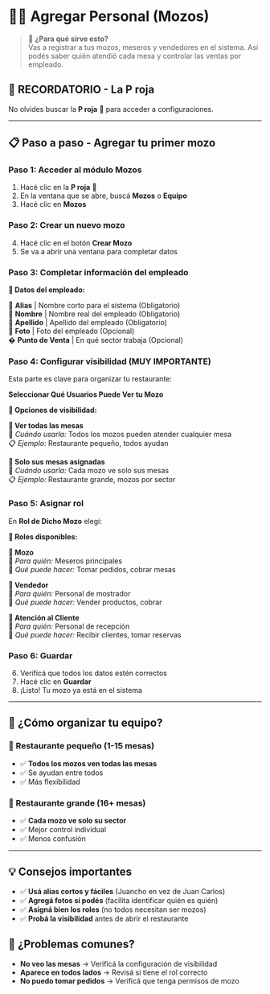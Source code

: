 ﻿
# 👨‍💼 Agregar Personal (Mozos)

> 🎯 **¿Para qué sirve esto?**  
> Vas a registrar a tus mozos, meseros y vendedores en el sistema. Así podés saber quién atendió cada mesa y controlar las ventas por empleado.

## 🔴 **RECORDATORIO - La P roja**

No olvides buscar la **P roja** 🔴 para acceder a configuraciones.

---

## 📋 **Paso a paso - Agregar tu primer mozo**

### **Paso 1: Acceder al módulo Mozos**
1. Hacé clic en la **P roja** 🔴
2. En la ventana que se abre, buscá **Mozos** o **Equipo**
3. Hacé clic en **Mozos** 

### **Paso 2: Crear un nuevo mozo**
4. Hacé clic en el botón **Crear Mozo**
5. Se va a abrir una ventana para completar datos

### **Paso 3: Completar información del empleado**

**📝 Datos del empleado:**

🔹 **Alias** | Nombre corto para el sistema (Obligatorio)  
🔹 **Nombre** | Nombre real del empleado (Obligatorio)  
🔹 **Apellido** | Apellido del empleado (Obligatorio)  
🔹 **Foto** | Foto del empleado (Opcional)  
� **Punto de Venta** | En qué sector trabaja (Opcional)

### **Paso 4: Configurar visibilidad (MUY IMPORTANTE)**
Esta parte es clave para organizar tu restaurante:

**Seleccionar Qué Usuarios Puede Ver tu Mozo**

**👀 Opciones de visibilidad:**

**🔹 Ver todas las mesas**  
📌 *Cuándo usarla:* Todos los mozos pueden atender cualquier mesa  
📋 *Ejemplo:* Restaurante pequeño, todos ayudan

**🔹 Solo sus mesas asignadas**  
📌 *Cuándo usarla:* Cada mozo ve solo sus mesas  
📋 *Ejemplo:* Restaurante grande, mozos por sector

### **Paso 5: Asignar rol**
En **Rol de Dicho Mozo** elegí:

**👥 Roles disponibles:**

**🔹 Mozo**  
👤 *Para quién:* Meseros principales  
🎯 *Qué puede hacer:* Tomar pedidos, cobrar mesas

**🔹 Vendedor**  
👤 *Para quién:* Personal de mostrador  
🎯 *Qué puede hacer:* Vender productos, cobrar

**🔹 Atención al Cliente**  
👤 *Para quién:* Personal de recepción  
🎯 *Qué puede hacer:* Recibir clientes, tomar reservas

### **Paso 6: Guardar**
6. Verificá que todos los datos estén correctos
7. Hacé clic en **Guardar**
8. ¡Listo! Tu mozo ya está en el sistema

---

## 👥 **¿Cómo organizar tu equipo?**

### **🏪 Restaurante pequeño (1-15 mesas)**
- ✅ **Todos los mozos ven todas las mesas**
- ✅ Se ayudan entre todos
- ✅ Más flexibilidad

### **🏢 Restaurante grande (16+ mesas)**
- ✅ **Cada mozo ve solo su sector**
- ✅ Mejor control individual
- ✅ Menos confusión

---
## 💡 **Consejos importantes**
- ✅ **Usá alias cortos y fáciles** (Juancho en vez de Juan Carlos)
- ✅ **Agregá fotos si podés** (facilita identificar quién es quién)
- ✅ **Asigná bien los roles** (no todos necesitan ser mozos)
- ✅ **Probá la visibilidad** antes de abrir el restaurante

## 🚨 **¿Problemas comunes?**
- **No veo las mesas** → Verificá la configuración de visibilidad
- **Aparece en todos lados** → Revisá si tiene el rol correcto
- **No puedo tomar pedidos** → Verificá que tenga permisos de mozo
